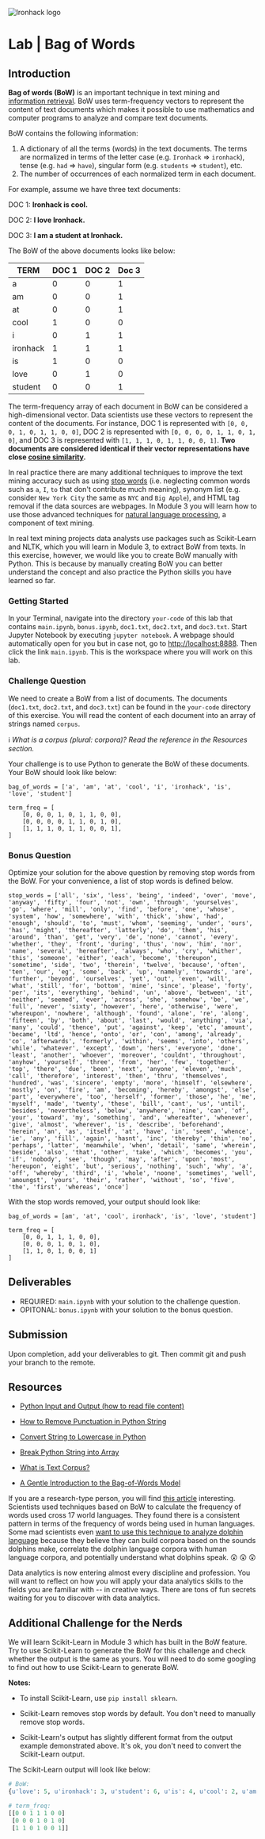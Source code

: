 ![Ironhack logo](https://i.imgur.com/1QgrNNw.png)

# Lab | Bag of Words



## Introduction

**Bag of words (BoW)** is an important technique in text mining and [information retrieval](https://en.wikipedia.org/wiki/Information_retrieval). BoW uses term-frequency vectors to represent the content of text documents which makes it possible to use mathematics and computer programs to analyze and compare text documents.

BoW contains the following information:

1. A dictionary of all the terms (words) in the text documents. The terms are normalized in terms of the letter case (e.g. `Ironhack` => `ironhack`), tense (e.g. `had` => `have`), singular form (e.g. `students` => `student`), etc.
1. The number of occurrences of each normalized term in each document.

For example, assume we have three text documents:

DOC 1: **Ironhack is cool.**

DOC 2: **I love Ironhack.**

DOC 3: **I am a student at Ironhack.**

The BoW of the above documents looks like below:

| TERM | DOC 1 | DOC 2 | Doc 3 |
|---|---|---|---|
| a | 0 | 0 | 1 |
| am | 0 | 0 | 1 |
| at | 0 | 0 | 1 |
| cool | 1 | 0 | 0 |
| i | 0 | 1 | 1 |
| ironhack | 1 | 1 | 1 |
| is | 1 | 0 | 0 |
| love | 0 | 1 | 0 |
| student | 0 | 0 | 1 |


The term-frequency array of each document in BoW can be considered a high-dimensional vector. Data scientists use these vectors to represent the content of the documents. For instance, DOC 1 is represented with `[0, 0, 0, 1, 0, 1, 1, 0, 0]`, DOC 2 is represented with `[0, 0, 0, 0, 1, 1, 0, 1, 0]`, and DOC 3 is represented with `[1, 1, 1, 0, 1, 1, 0, 0, 1]`. **Two documents are considered identical if their vector representations have close [cosine similarity](https://en.wikipedia.org/wiki/Cosine_similarity).**

In real practice there are many additional techniques to improve the text mining accuracy such as using [stop words](https://en.wikipedia.org/wiki/Stop_words) (i.e. neglecting common words such as `a`, `I`, `to` that don't contribute much meaning), synonym list (e.g. consider `New York City` the same as `NYC` and `Big Apple`), and HTML tag removal if the data sources are webpages. In Module 3 you will learn how to use those advanced techniques for [natural language processing](https://en.wikipedia.org/wiki/Natural_language_processing), a component of text mining.

In real text mining projects data analysts use packages such as Scikit-Learn and NLTK, which you will learn in Module 3, to extract BoW from texts. In this exercise, however, we would like you to create BoW manually with Python. This is because by manually creating BoW you can better understand the concept and also practice the Python skills you have learned so far.

### Getting Started

In your Terminal, navigate into the directory `your-code` of this lab that contains `main.ipynb`, `bonus.ipynb`, `doc1.txt`, `doc2.txt`, and `doc3.txt`. Start Jupyter Notebook by executing `jupyter notebook`. A webpage should automatically open for you but in case not, go to [http://localhost:8888](http://localhost:8888). Then click the link `main.ipynb`. This is the workspace where you will work on this lab.

### Challenge Question

We need to create a BoW from a list of documents. The documents (`doc1.txt`, `doc2.txt`, and `doc3.txt`) can be found in the `your-code` directory of this exercise. You will read the content of each document into an array of strings named `corpus`.

:information_source: *What is a corpus (plural: corpora)? Read the reference in the Resources section.*

Your challenge is to use Python to generate the BoW of these documents. Your BoW should look like below:

```
bag_of_words = ['a', 'am', 'at', 'cool', 'i', 'ironhack', 'is', 'love', 'student']

term_freq = [
	[0, 0, 0, 1, 0, 1, 1, 0, 0],
 	[0, 0, 0, 0, 1, 1, 0, 1, 0],
 	[1, 1, 1, 0, 1, 1, 0, 0, 1],
]
```

### Bonus Question

Optimize your solution for the above question by removing stop words from the BoW. For your convenience, a list of stop words is defined below.

```
stop_words = ['all', 'six', 'less', 'being', 'indeed', 'over', 'move', 'anyway', 'fifty', 'four', 'not', 'own', 'through', 'yourselves', 'go', 'where', 'mill', 'only', 'find', 'before', 'one', 'whose', 'system', 'how', 'somewhere', 'with', 'thick', 'show', 'had', 'enough', 'should', 'to', 'must', 'whom', 'seeming', 'under', 'ours', 'has', 'might', 'thereafter', 'latterly', 'do', 'them', 'his', 'around', 'than', 'get', 'very', 'de', 'none', 'cannot', 'every', 'whether', 'they', 'front', 'during', 'thus', 'now', 'him', 'nor', 'name', 'several', 'hereafter', 'always', 'who', 'cry', 'whither', 'this', 'someone', 'either', 'each', 'become', 'thereupon', 'sometime', 'side', 'two', 'therein', 'twelve', 'because', 'often', 'ten', 'our', 'eg', 'some', 'back', 'up', 'namely', 'towards', 'are', 'further', 'beyond', 'ourselves', 'yet', 'out', 'even', 'will', 'what', 'still', 'for', 'bottom', 'mine', 'since', 'please', 'forty', 'per', 'its', 'everything', 'behind', 'un', 'above', 'between', 'it', 'neither', 'seemed', 'ever', 'across', 'she', 'somehow', 'be', 'we', 'full', 'never', 'sixty', 'however', 'here', 'otherwise', 'were', 'whereupon', 'nowhere', 'although', 'found', 'alone', 're', 'along', 'fifteen', 'by', 'both', 'about', 'last', 'would', 'anything', 'via', 'many', 'could', 'thence', 'put', 'against', 'keep', 'etc', 'amount', 'became', 'ltd', 'hence', 'onto', 'or', 'con', 'among', 'already', 'co', 'afterwards', 'formerly', 'within', 'seems', 'into', 'others', 'while', 'whatever', 'except', 'down', 'hers', 'everyone', 'done', 'least', 'another', 'whoever', 'moreover', 'couldnt', 'throughout', 'anyhow', 'yourself', 'three', 'from', 'her', 'few', 'together', 'top', 'there', 'due', 'been', 'next', 'anyone', 'eleven', 'much', 'call', 'therefore', 'interest', 'then', 'thru', 'themselves', 'hundred', 'was', 'sincere', 'empty', 'more', 'himself', 'elsewhere', 'mostly', 'on', 'fire', 'am', 'becoming', 'hereby', 'amongst', 'else', 'part', 'everywhere', 'too', 'herself', 'former', 'those', 'he', 'me', 'myself', 'made', 'twenty', 'these', 'bill', 'cant', 'us', 'until', 'besides', 'nevertheless', 'below', 'anywhere', 'nine', 'can', 'of', 'your', 'toward', 'my', 'something', 'and', 'whereafter', 'whenever', 'give', 'almost', 'wherever', 'is', 'describe', 'beforehand', 'herein', 'an', 'as', 'itself', 'at', 'have', 'in', 'seem', 'whence', 'ie', 'any', 'fill', 'again', 'hasnt', 'inc', 'thereby', 'thin', 'no', 'perhaps', 'latter', 'meanwhile', 'when', 'detail', 'same', 'wherein', 'beside', 'also', 'that', 'other', 'take', 'which', 'becomes', 'you', 'if', 'nobody', 'see', 'though', 'may', 'after', 'upon', 'most', 'hereupon', 'eight', 'but', 'serious', 'nothing', 'such', 'why', 'a', 'off', 'whereby', 'third', 'i', 'whole', 'noone', 'sometimes', 'well', 'amoungst', 'yours', 'their', 'rather', 'without', 'so', 'five', 'the', 'first', 'whereas', 'once']
```

With the stop words removed, your output should look like:

```
bag_of_words = [am', 'at', 'cool', ironhack', 'is', 'love', 'student']

term_freq = [
	[0, 0, 1, 1, 1, 0, 0],
 	[0, 0, 0, 1, 0, 1, 0],
 	[1, 1, 0, 1, 0, 0, 1]
]
```

## Deliverables

- REQUIRED: `main.ipynb` with your solution to the challenge question.
- OPITONAL: `bonus.ipynb` with your solution to the bonus question.

## Submission

Upon completion, add your deliverables to git. Then commit git and push your branch to the remote.

## Resources

* [Python Input and Output (how to read file content)](https://docs.python.org/3/tutorial/inputoutput.html)

* [How to Remove Punctuation in Python String](https://www.quora.com/How-do-I-remove-punctuation-from-a-Python-string)

* [Convert String to Lowercase in Python](https://docs.python.org/3/library/stdtypes.html#str.lower)

* [Break Python String into Array](https://docs.python.org/3/library/stdtypes.html#str.split)

* [What is Text Corpus?](https://en.wikipedia.org/wiki/Text_corpus)

* [A Gentle Introduction to the Bag-of-Words Model](https://machinelearningmastery.com/gentle-introduction-bag-words-model/)

If you are a research-type person, you will find [this article](http://rstb.royalsocietypublishing.org/content/royptb/366/1567/1101.full.pdf) interesting. Scientists used techniques based on BoW to calculate the frequency of words used cross 17 world languages. They found there is a consistent pattern in terms of the frequency of words being used in human languages. Some mad scientists even [want to use this technique to analyze dolphin language](http://grantome.com/grant/NSF/PHY-1530544) because they believe they can build corpora based on the sounds dolphins make, correlate the dolphin language corpora with human language corpora, and potentially understand what dolphins speak. :astonished: :astonished: :astonished:

Data analytics is now entering almost every discipline and profession. You will want to reflect on how you will apply your data analytics skills to the fields you are familiar with -- in creative ways. There are tons of fun secrets waiting for you to discover with data analytics.

## Additional Challenge for the Nerds

We will learn Scikit-Learn in Module 3 which has built in the BoW feature. Try to use Scikit-Learn to generate the BoW for this challenge and check whether the output is the same as yours. You will need to do some googling to find out how to use Scikit-Learn to generate BoW.

**Notes:**

* To install Scikit-Learn, use `pip install sklearn`. 

* Scikit-Learn removes stop words by default. You don't need to manually remove stop words.

* Scikit-Learn's output has slightly different format from the output example demonstrated above. It's ok, you don't need to convert the Scikit-Learn output.

The Scikit-Learn output will look like below:

```python
# BoW:
{u'love': 5, u'ironhack': 3, u'student': 6, u'is': 4, u'cool': 2, u'am': 0, u'at': 1}

# term_freq:
[[0 0 1 1 1 0 0]
 [0 0 0 1 0 1 0]
 [1 1 0 1 0 0 1]]
 ```
